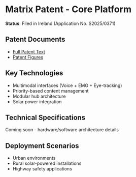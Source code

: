 # Matrix Patent - Core Platform

**Status**: Filed in Ireland (Application No. S2025/0371)

## Patent Documents
- [Full Patent Text](patent-docs/)
- [Patent Figures](patent-docs/figures/)

## Key Technologies
- Multimodal interfaces (Voice + EMG + Eye-tracking)
- Priority-based content management
- Modular hub architecture
- Solar power integration

## Technical Specifications
Coming soon - hardware/software architecture details

## Deployment Scenarios
- Urban environments
- Rural solar-powered installations
- Highway safety applications

